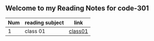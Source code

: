 ## Welcome to my Reading Notes for code-301 


Num|reading subject|link
-|-|-
1|class 01|[class01](class01.md) 